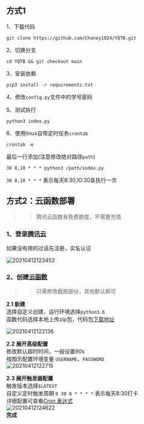 ## 方式1
1、下载代码  
```shell
git clone https://github.com/Chaney1024/YQTB.git
```
2、切换分支
```shell
cd YQTB && git checkout main
```
3、安装依赖
```shell
pip3 install -r requirements.txt
```
4、修改```config.py```文件中的学号密码  

5、测试执行  
```shell
python3 index.py
```
6、使用linux自带定时任务```crontab```  
```shell
crontab -e
```
最后一行添加(注意修改绝对路径```path```)  
```shell
30 8,10 * * * python3 /path/index.py
```
```30 8,10 * * *``` 表示每天8:30,10:30各执行一次
## 方式2：云函数部署
>> 腾讯云函数有免费额度，不需要充值  

### 1、登录[腾讯云](https://cloud.tencent.com/)
如果没有用的过话先注册，实名认证  

![20210412123452](https://img.chaney.top/images/20210412123452.png)

### 2、创建[云函数](https://console.cloud.tencent.com/scf/list)
>> 只需修改截图部分，其他默认即可  

**2.1 新建**  
选择自定义创建，运行环境选择```python3.6```  
函数代码选择本地上传zip包，代码包[下载地址](https://static-1259527519.cos.ap-guangzhou.myqcloud.com/yqtb.zip)  

![20210412122136](https://img.chaney.top/images/20210412122136.png)

**2.2 展开高级配置**  
修改默认超时时间，一般设置90s  
按图示配置环境变量  ```USERNAME```、```PASSWORD```  
 ![20210412122715](https://img.chaney.top/images/20210412122715.png)  

 **2.3 展开触发器配置**  
触发版本选择```$LATEST```  
自定义定时触发周期 ```0 30 8 * * * *``` 表示每天8:30打卡  
详细配置可查看[Cron 表达式](https://cloud.tencent.com/document/product/583/9708#cron-.E8.A1.A8.E8.BE.BE.E5.BC.8F)  
![20210412124622](https://img.chaney.top/images/20210412124622.png)  
**完成**